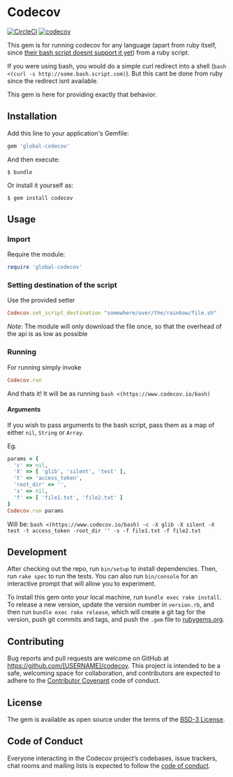 # Codecov

[![CircleCI](https://circleci.com/gh/saantiaguilera/ruby-api-codecov/tree/master.svg?style=svg)](https://circleci.com/gh/saantiaguilera/ruby-api-codecov/tree/master) [![codecov](https://codecov.io/gh/saantiaguilera/ruby-api-codecov/branch/master/graph/badge.svg)](https://codecov.io/gh/saantiaguilera/ruby-api-codecov) 

This gem is for running codecov for any language (apart from ruby itself, since [their bash script doesnt support it yet](https://github.com/codecov/codecov-ruby/issues/4#issuecomment-121964456)) from a ruby script.

If you were using bash, you would do a simple curl redirect into a shell (`bash <(curl -s http://some.bash.script.com)`). But this cant be done from ruby since the redirect isnt available.

This gem is here for providing exactly that behavior.

## Installation

Add this line to your application's Gemfile:

```ruby
gem 'global-codecov'
```

And then execute:

    $ bundle

Or install it yourself as:

    $ gem install codecov

## Usage

### Import

Require the module:
```ruby
require 'global-codecov'
```

### Setting destination of the script

Use the provided setter
```ruby
Codecov.set_script_destination "somewhere/over/the/rainbow/file.sh"
```

_Note_: The module will only download the file once, so that the overhead of the api is as low as possible

### Running

For running simply invoke
```ruby
Codecov.run
```
And thats it! It will be as running `bash <(https://www.codecov.io/bash)`

#### Arguments

If you wish to pass arguments to the bash script, pass them as a map of either `nil`, `String` or `Array`.

Eg.
```ruby
params = {
  'c' => nil,
  'X' => [ 'glib', 'silent', 'test' ],
  't' => 'access_token',
  'root_dir' => '',
  's' => nil,
  'f' => [ 'file1.txt', 'file2.txt' ]
}
Codecov.run params
```
Will be: `bash <(https://www.codecov.io/bash) -c -X glib -X silent -X test -t access_token -root_dir '' -s -f file1.txt -f file2.txt`

## Development

After checking out the repo, run `bin/setup` to install dependencies. Then, run `rake spec` to run the tests. You can also run `bin/console` for an interactive prompt that will allow you to experiment.

To install this gem onto your local machine, run `bundle exec rake install`. To release a new version, update the version number in `version.rb`, and then run `bundle exec rake release`, which will create a git tag for the version, push git commits and tags, and push the `.gem` file to [rubygems.org](https://rubygems.org).

## Contributing

Bug reports and pull requests are welcome on GitHub at https://github.com/[USERNAME]/codecov. This project is intended to be a safe, welcoming space for collaboration, and contributors are expected to adhere to the [Contributor Covenant](http://contributor-covenant.org) code of conduct.

## License

The gem is available as open source under the terms of the [BSD-3 License](https://opensource.org/licenses/BSD-3-Clause).

## Code of Conduct

Everyone interacting in the Codecov project’s codebases, issue trackers, chat rooms and mailing lists is expected to follow the [code of conduct](https://github.com/[USERNAME]/codecov/blob/master/CODE_OF_CONDUCT.md).

